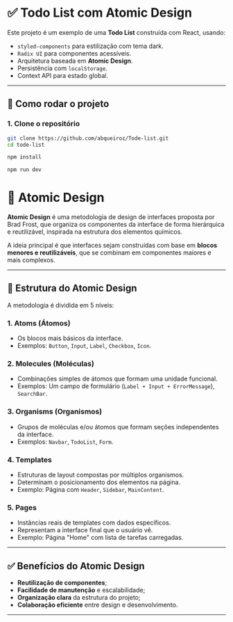 # ✅ Todo List com Atomic Design

Este projeto é um exemplo de uma **Todo List** construída com React, usando:

- `styled-components` para estilização com tema dark.
- `Radix UI` para componentes acessíveis.
- Arquitetura baseada em **Atomic Design**.
- Persistência com `localStorage`.
- Context API para estado global.

---

## 🚀 Como rodar o projeto

### 1. Clone o repositório

```bash
git clone https://github.com/abqueiroz/Tode-list.git
cd tode-list

npm install

npm run dev

```

# 🧪 Atomic Design

**Atomic Design** é uma metodologia de design de interfaces proposta por Brad Frost, que organiza os componentes da interface de forma hierárquica e reutilizável, inspirada na estrutura dos elementos químicos.

A ideia principal é que interfaces sejam construídas com base em **blocos menores e reutilizáveis**, que se combinam em componentes maiores e mais complexos.

---

## 📐 Estrutura do Atomic Design

A metodologia é dividida em 5 níveis:

### 1. **Atoms (Átomos)**
- Os blocos mais básicos da interface.
- Exemplos: `Button`, `Input`, `Label`, `Checkbox`, `Icon`.

### 2. **Molecules (Moléculas)**
- Combinações simples de átomos que formam uma unidade funcional.
- Exemplos: Um campo de formulário (`Label + Input + ErrorMessage`), `SearchBar`.

### 3. **Organisms (Organismos)**
- Grupos de moléculas e/ou átomos que formam seções independentes da interface.
- Exemplos: `Navbar`, `TodoList`, `Form`.

### 4. **Templates**
- Estruturas de layout compostas por múltiplos organismos.
- Determinam o posicionamento dos elementos na página.
- Exemplo: Página com `Header`, `Sidebar`, `MainContent`.

### 5. **Pages**
- Instâncias reais de templates com dados específicos.
- Representam a interface final que o usuário vê.
- Exemplo: Página "Home" com lista de tarefas carregadas.

---

## ✅ Benefícios do Atomic Design

- **Reutilização de componentes**;
- **Facilidade de manutenção** e escalabilidade;
- **Organização clara** da estrutura do projeto;
- **Colaboração eficiente** entre design e desenvolvimento.

---

